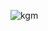 ![kgm](https://user-images.githubusercontent.com/83294927/168444189-455ae115-0484-411d-a4b7-011e5e25b72f.png)
